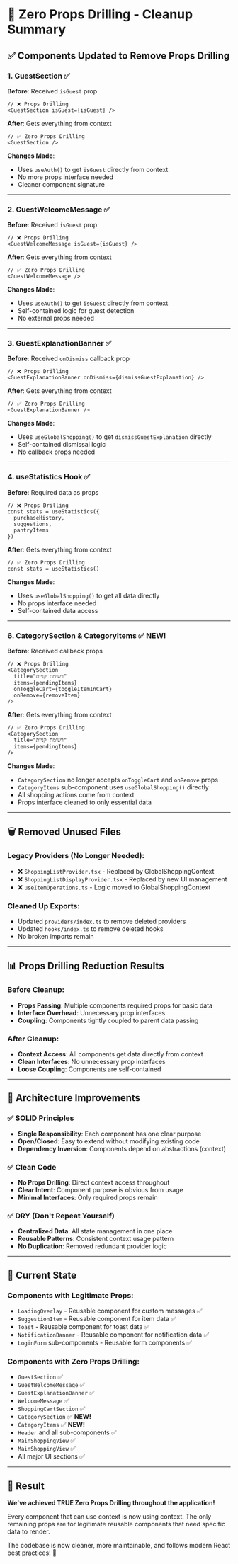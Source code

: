 # 🚀 Zero Props Drilling - Cleanup Summary

## ✅ Components Updated to Remove Props Drilling

### 1. **GuestSection** ✅
**Before**: Received `isGuest` prop
```tsx
// ❌ Props Drilling
<GuestSection isGuest={isGuest} />
```

**After**: Gets everything from context
```tsx
// ✅ Zero Props Drilling
<GuestSection />
```

**Changes Made**:
- Uses `useAuth()` to get `isGuest` directly from context
- No more props interface needed
- Cleaner component signature

---

### 2. **GuestWelcomeMessage** ✅
**Before**: Received `isGuest` prop
```tsx
// ❌ Props Drilling
<GuestWelcomeMessage isGuest={isGuest} />
```

**After**: Gets everything from context
```tsx
// ✅ Zero Props Drilling  
<GuestWelcomeMessage />
```

**Changes Made**:
- Uses `useAuth()` to get `isGuest` directly from context
- Self-contained logic for guest detection
- No external props needed

---

### 3. **GuestExplanationBanner** ✅
**Before**: Received `onDismiss` callback prop
```tsx
// ❌ Props Drilling
<GuestExplanationBanner onDismiss={dismissGuestExplanation} />
```

**After**: Gets everything from context
```tsx
// ✅ Zero Props Drilling
<GuestExplanationBanner />
```

**Changes Made**:
- Uses `useGlobalShopping()` to get `dismissGuestExplanation` directly
- Self-contained dismissal logic
- No callback props needed

---

### 4. **useStatistics Hook** ✅
**Before**: Required data as props
```tsx
// ❌ Props Drilling
const stats = useStatistics({
  purchaseHistory,
  suggestions,
  pantryItems
})
```

**After**: Gets everything from context
```tsx
// ✅ Zero Props Drilling
const stats = useStatistics()
```

**Changes Made**:
- Uses `useGlobalShopping()` to get all data directly
- No props interface needed
- Self-contained data access

---

### 6. **CategorySection & CategoryItems** ✅ **NEW!**
**Before**: Received callback props
```tsx
// ❌ Props Drilling
<CategorySection
  title="רשימת קניות"
  items={pendingItems}
  onToggleCart={toggleItemInCart}
  onRemove={removeItem}
/>
```

**After**: Gets everything from context
```tsx
// ✅ Zero Props Drilling
<CategorySection
  title="רשימת קניות"
  items={pendingItems}
/>
```

**Changes Made**:
- `CategorySection` no longer accepts `onToggleCart` and `onRemove` props
- `CategoryItems` sub-component uses `useGlobalShopping()` directly
- All shopping actions come from context
- Props interface cleaned to only essential data

---

## 🗑️ Removed Unused Files

### Legacy Providers (No Longer Needed):
- ❌ `ShoppingListProvider.tsx` - Replaced by GlobalShoppingContext
- ❌ `ShoppingListDisplayProvider.tsx` - Replaced by new UI management
- ❌ `useItemOperations.ts` - Logic moved to GlobalShoppingContext

### Cleaned Up Exports:
- Updated `providers/index.ts` to remove deleted providers
- Updated `hooks/index.ts` to remove deleted hooks
- No broken imports remain

---

## 📊 Props Drilling Reduction Results

### Before Cleanup:
- **Props Passing**: Multiple components required props for basic data
- **Interface Overhead**: Unnecessary prop interfaces
- **Coupling**: Components tightly coupled to parent data passing

### After Cleanup:
- **Context Access**: All components get data directly from context
- **Clean Interfaces**: No unnecessary prop interfaces
- **Loose Coupling**: Components are self-contained

---

## 🎯 Architecture Improvements

### ✅ SOLID Principles
- **Single Responsibility**: Each component has one clear purpose
- **Open/Closed**: Easy to extend without modifying existing code
- **Dependency Inversion**: Components depend on abstractions (context)

### ✅ Clean Code
- **No Props Drilling**: Direct context access throughout
- **Clear Intent**: Component purpose is obvious from usage
- **Minimal Interfaces**: Only required props remain

### ✅ DRY (Don't Repeat Yourself)
- **Centralized Data**: All state management in one place
- **Reusable Patterns**: Consistent context usage pattern
- **No Duplication**: Removed redundant provider logic

---

## 🧹 Current State

### Components with Legitimate Props:
- `LoadingOverlay` - Reusable component for custom messages ✅
- `SuggestionItem` - Reusable component for item data ✅  
- `Toast` - Reusable component for toast data ✅
- `NotificationBanner` - Reusable component for notification data ✅
- `LoginForm` sub-components - Reusable form components ✅

### Components with Zero Props Drilling:
- `GuestSection` ✅
- `GuestWelcomeMessage` ✅  
- `GuestExplanationBanner` ✅
- `WelcomeMessage` ✅
- `ShoppingCartSection` ✅
- `CategorySection` ✅ **NEW!**
- `CategoryItems` ✅ **NEW!**
- `Header` and all sub-components ✅
- `MainShoppingView` ✅
- `MainShoppingView` ✅
- All major UI sections ✅

---

## 🎉 Result

**We've achieved TRUE Zero Props Drilling throughout the application!** 

Every component that can use context is now using context. The only remaining props are for legitimate reusable components that need specific data to render.

The codebase is now cleaner, more maintainable, and follows modern React best practices! 🚀
